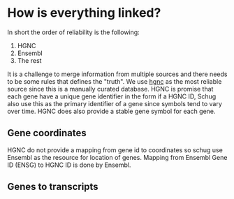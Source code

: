 # How is everything linked?

In short the order of reliability is the following:

1. HGNC
2. Ensembl
3. The rest

It is a challenge to merge information from multiple sources and there needs to be some rules that defines the "truth".
We use [hgnc] as the most reliable source since this is a manually curated database.
HGNC is promise that each gene have a unique gene identifier in the form if a HGNC ID, Schug also use this as the primary
identifier of a gene since symbols tend to vary over time. HGNC does also provide a stable gene symbol for each gene.

## Gene coordinates

HGNC do not provide a mapping from gene id to coordinates so schug use Ensembl as the resource for location of genes.
Mapping from Ensembl Gene ID (ENSG) to HGNC ID is done by Ensembl.

## Genes to transcripts




[hgnc]: https://www.genenames.org